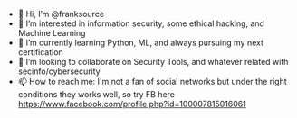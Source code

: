 - 👋 Hi, I’m @franksource
- 👀 I’m interested in information security, some ethical hacking, and Machine Learning
- 🌱 I’m currently learning Python, ML, and always pursuing my next certification
- 💞️ I’m looking to collaborate on Security Tools, and whatever related with secinfo/cybersecurity
- 📫 How to reach me: I'm not a fan of social networks but under the right conditions they works well, so try FB here 
https://www.facebook.com/profile.php?id=100007815016061

<!---
franksource/franksource is a ✨ special ✨ repository because its `README.md` (this file) appears on your GitHub profile.
You can click the Preview link to take a look at your changes.
--->

